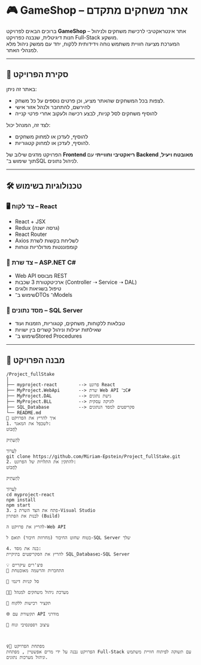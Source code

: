 # 🎮 GameShop – אתר משחקים מתקדם

ברוכים הבאים לפרויקט **GameShop** – אתר אינטראקטיבי לרכישת משחקים ולניהול חנות דיגיטלית, שנבנה כפרויקט Full-Stack מושקע.  
המערכת מציעה חוויית משתמש נוחה וידידותית ללקוח, יחד עם ממשק ניהול מלא למנהלי האתר.

---

## 🧩 סקירת הפרויקט

באתר זה ניתן:
- לצפות בכל המשחקים שהאתר מציע, וכן פרטים נוספים על כל משחק.
- להירשם, להתחבר ולנהל אזור אישי
- להוסיף משחקים לסל קניות, לבצע רכישה ולעקוב אחרי פרטי קנייה

לצד זה, המנהל יכול:
- להוסיף, לעדכן או למחוק משחקים
- להוסיף, לעדכן או למחוק קטגוריות.

הפרויקט מדגים שילוב של **Frontend ריאקטיבי וחווייתי** עם **Backend מאובטח ויעיל**, תוך שימוש ב־SQL לניהול נתונים.

---

## 🛠️ טכנולוגיות בשימוש

### 🖥️ צד לקוח – React
- React + JSX
- Redux (גרסה ישנה)
- React Router
- Axios לשליחת בקשות לשרת
- קומפוננטות מודולריות ונוחות

### 🧠 צד שרת – ASP.NET C#
- Web API מבוסס REST
- ארכיטקטורת 3 שכבות (Controller ➝ Service ➝ DAL)
- טיפול בשגיאות ולוגים
- שימוש ב־DTOs ו־Models

### 💾 מסד נתונים – SQL Server
- טבלאות ללקוחות, משחקים, קטגוריות, הזמנות ועוד
- שאילתות יעילות וניהול קשרים בין ישויות
- שימוש ב־Stored Procedures

---

## 📂 מבנה הפרויקט

```text
/Project_fullStake
│
├── myproject-react        --> פרונט React
├── MyProject.WebApi       --> שרת Web API ב־C#
├── MyProject.DAL          --> גישת נתונים
├── MyProject.BLL          --> לוגיקה עסקית
├── SQL_Database           --> סקריפטים למסד הנתונים
└── README.md
🚀 איך להריץ את הפרויקט
1. לשכפל את המאגר:
לַחֲבוֹט

לְהַעְתִיק

לַעֲרוֹך
git clone https://github.com/Miriam-Epstein/Project_fullStake.git
2. להתקין את התלויות של הפרונט:
לַחֲבוֹט

לְהַעְתִיק

לַעֲרוֹך
cd myproject-react
npm install
npm start
3. פתח את הצד השרת ב-Visual Studio
לבנות את הפתרון (Build)

להריץ את פרויקט ה-Web API

בטוח שחוט החיבור (מחרוזת חיבור) תואם ל-SQL Server שלך

4. בנה את מסד:
להריץ את הסקריפטים בתיקיית SQL_Databaseב-SQL Server

💡 פיצ'רים עיקריים
🔐 התחברות והרשמה מאובטחת

🛒 סל קניות דינמי

🧑‍💼 מערכת ניהול משחקים למנהל

🧾 תקציר רכישות ללקוח

🌐 תקשורת עם API מודרני

📱 עיצוב רספונסיבי ונוח



🙋‍♀️ מפתחת הפרויקט
הפרויקט נבנה על ידי מרים אפשטיין , מפתחת Full-Stack עם תשוקה לפיתוח חוויית משתמש וניהול מערכות נתונים.
